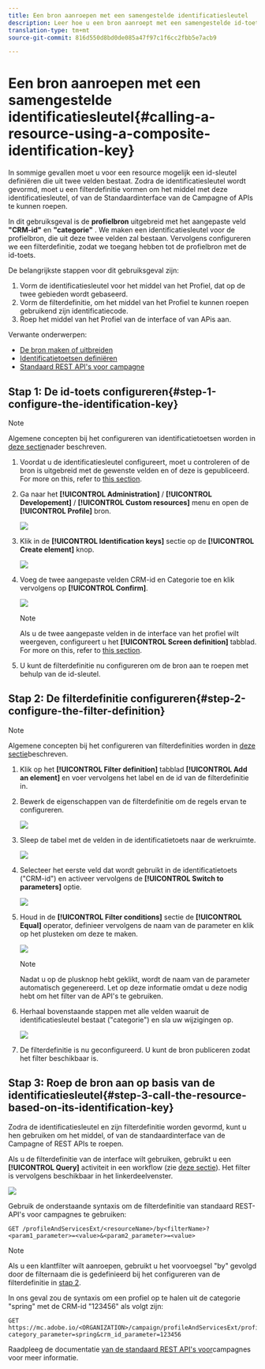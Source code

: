```yaml
---
title: Een bron aanroepen met een samengestelde identificatiesleutel
description: Leer hoe u een bron aanroept met een samengestelde id-toets
translation-type: tm+mt
source-git-commit: 816d550d8bd0de085a47f97c1f6cc2fbb5e7acb9

---
```



# Een bron aanroepen met een samengestelde identificatiesleutel{#calling-a-resource-using-a-composite-identification-key}

In sommige gevallen moet u voor een resource mogelijk een id-sleutel definiëren die uit twee velden bestaat. Zodra de identificatiesleutel wordt gevormd, moet u een filterdefinitie vormen om het middel met deze identificatiesleutel, of van de Standaardinterface van de Campagne of APIs te kunnen roepen.

In dit gebruiksgeval is de **profielbron** uitgebreid met het aangepaste veld **&quot;CRM-id&quot;** en **&quot;categorie&quot;** . We maken een identificatiesleutel voor de profielbron, die uit deze twee velden zal bestaan. Vervolgens configureren we een filterdefinitie, zodat we toegang hebben tot de profielbron met de id-toets.

De belangrijkste stappen voor dit gebruiksgeval zijn:

1. Vorm de identificatiesleutel voor het middel van het Profiel, dat op de twee gebieden wordt gebaseerd.
1. Vorm de filterdefinitie, om het middel van het Profiel te kunnen roepen gebruikend zijn identificatiecode.
1. Roep het middel van het Profiel van de interface of van APis aan.

Verwante onderwerpen:

* [De bron maken of uitbreiden](../../developing/using/creating-or-extending-the-resource.md)
* [Identificatietoetsen definiëren](../../developing/using/configuring-the-resource-s-data-structure.md#defining-identification-keys)
* [Standaard REST API&#39;s voor campagne](../../api/using/get-started-apis.md)

## Stap 1: De id-toets configureren{#step-1-configure-the-identification-key}

>[!NOTE]
> Algemene concepten bij het configureren van identificatietoetsen worden in [deze sectie](../../developing/using/configuring-the-resource-s-data-structure.md#defining-identification-keys)nader beschreven.

1. Voordat u de identificatiesleutel configureert, moet u controleren of de bron is uitgebreid met de gewenste velden en of deze is gepubliceerd. For more on this, refer to [this section](../../developing/using/creating-or-extending-the-resource.md).

1. Ga naar het **[!UICONTROL Administration]** / **[!UICONTROL Developement]** / **[!UICONTROL Custom resources]** menu en open de **[!UICONTROL Profile]** bron.

   ![](assets/uc_idkey1.png)

1. Klik in de **[!UICONTROL Identification keys]** sectie op de **[!UICONTROL Create element]** knop.

   ![](assets/uc_idkey2.png)

1. Voeg de twee aangepaste velden CRM-id en Categorie toe en klik vervolgens op **[!UICONTROL Confirm]**.

   ![](assets/uc_idkey3.png)

   >[!NOTE]
   > Als u de twee aangepaste velden in de interface van het profiel wilt weergeven, configureert u het **[!UICONTROL Screen definition]** tabblad. For more on this, refer to [this section](../../developing/using/configuring-the-screen-definition.md).

1. U kunt de filterdefinitie nu configureren om de bron aan te roepen met behulp van de id-sleutel.

## Stap 2: De filterdefinitie configureren{#step-2-configure-the-filter-definition}

>[!NOTE]
> Algemene concepten bij het configureren van filterdefinities worden in [deze sectie](../../developing/using/configuring-filter-definition.md)beschreven.

1. Klik op het **[!UICONTROL Filter definition]** tabblad **[!UICONTROL Add an element]** en voer vervolgens het label en de id van de filterdefinitie in.

1. Bewerk de eigenschappen van de filterdefinitie om de regels ervan te configureren.

   ![](assets/uc_idkey4.png)

1. Sleep de tabel met de velden in de identificatietoets naar de werkruimte.

   ![](assets/uc_idkey5.png)

1. Selecteer het eerste veld dat wordt gebruikt in de identificatietoets (&quot;CRM-id&quot;) en activeer vervolgens de **[!UICONTROL Switch to parameters]** optie.

   ![](assets/uc_idkey6.png)

1. Houd in de **[!UICONTROL Filter conditions]** sectie de **[!UICONTROL Equal]** operator, definieer vervolgens de naam van de parameter en klik op het plusteken om deze te maken.

   ![](assets/uc_idkey7.png)

   >[!NOTE]
   > Nadat u op de plusknop hebt geklikt, wordt de naam van de parameter automatisch gegenereerd. Let op deze informatie omdat u deze nodig hebt om het filter van de API&#39;s te gebruiken.

1. Herhaal bovenstaande stappen met alle velden waaruit de identificatiesleutel bestaat (&quot;categorie&quot;) en sla uw wijzigingen op.

   ![](assets/uc_idkey8.png)

1. De filterdefinitie is nu geconfigureerd. U kunt de bron publiceren zodat het filter beschikbaar is.

## Stap 3: Roep de bron aan op basis van de identificatiesleutel{#step-3-call-the-resource-based-on-its-identification-key}

Zodra de identificatiesleutel en zijn filterdefinitie worden gevormd, kunt u hen gebruiken om het middel, of van de standaardinterface van de Campagne of REST APIs te roepen.

Als u de filterdefinitie van de interface wilt gebruiken, gebruikt u een **[!UICONTROL Query]** activiteit in een workflow (zie [deze sectie](../../automating/using/query.md)). Het filter is vervolgens beschikbaar in het linkerdeelvenster.

![](assets/uc_idkey9.png)

Gebruik de onderstaande syntaxis om de filterdefinitie van standaard REST-API&#39;s voor campagnes te gebruiken:

```
GET /profileAndServicesExt/<resourceName>/by<filterName>?<param1_parameter>=<value>&<param2_parameter>=<value>
```

>[!NOTE]
>Als u een klantfilter wilt aanroepen, gebruikt u het voorvoegsel &quot;by&quot; gevolgd door de filternaam die is gedefinieerd bij het configureren van de filterdefinitie in [stap 2](../../developing/using/uc-calling-resource-id-key.md#step-2-configure-the-filter-definition).

In ons geval zou de syntaxis om een profiel op te halen uit de categorie &quot;spring&quot; met de CRM-id &quot;123456&quot; als volgt zijn:

```
GET https://mc.adobe.io/<ORGANIZATION>/campaign/profileAndServicesExt/profile/byidentification_key?category_parameter=spring&crm_id_parameter=123456
```

Raadpleeg de documentatie [van de standaard REST API&#39;s voor](../../api/using/filtering.md)campagnes voor meer informatie.